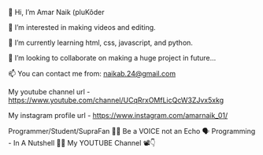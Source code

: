 👋 Hi, I’m Amar Naik (pluKôder

👀 I’m interested in making videos and editing.

🌱 I’m currently learning html, css, javascript, and python.

💞️ I’m looking to collaborate on making a huge project in future...

📫 You can contact me from: naikab.24@gmail.com

My youtube channel url - https://www.youtube.com/channel/UCqRrxOMfLicQcW3ZJvx5xkg

My instagram profile url - https://www.instagram.com/amarnaik_01/

Programmer/Student/SupraFan 🙎‍♂️ Be a VOICE not an Echo 🗣 Programming - In A Nutshell 👨‍💻 My YOUTUBE Channel 📽👇
